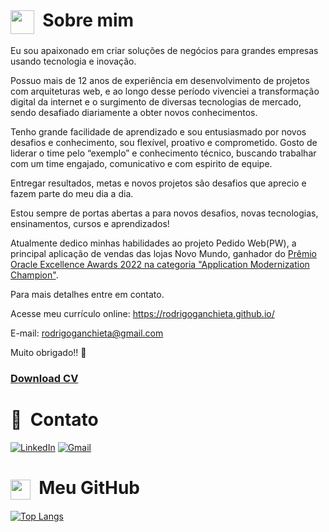 # <img class="emoji" src="https://avatars.githubusercontent.com/u/43011556" style="vertical-align: middle; width: 38px; height: 38px;"> &nbsp;Sobre mim


Eu sou apaixonado em criar soluções de negócios para grandes empresas usando tecnologia e inovação.

Possuo mais de 12 anos de experiência em desenvolvimento de projetos com arquiteturas web, e ao longo desse período vivenciei a transformação digital da internet e o surgimento de diversas tecnologias de mercado, sendo desafiado diariamente a obter novos conhecimentos.

Tenho grande facilidade de aprendizado e sou entusiasmado por novos desafios e conhecimento, sou flexível, proativo e comprometido. Gosto de liderar o time pelo “exemplo” e conhecimento técnico, buscando trabalhar com um time engajado, comunicativo e com espirito de equipe.

Entregar resultados, metas e novos projetos são desafios que aprecio e fazem parte do meu dia a dia.

Estou sempre de portas abertas a para novos desafios, novas tecnologias, ensinamentos, cursos e aprendizados!

Atualmente dedico minhas habilidades ao projeto Pedido Web(PW), a principal aplicação de vendas das lojas Novo Mundo, ganhador do <a href="https://blogs.oracle.com/cloud-infrastructure/post/oracle-excellence-awards-2022">Prêmio Oracle Excellence Awards 2022 na categoria "Application Modernization Champion"</a>.

Para mais detalhes entre em contato.

Acesse meu currículo online: <a href="https://rodrigoganchieta.github.io"/>https://rodrigoganchieta.github.io/</a>

E-mail: <a href="mailto:rodrigoganchieta@gmail.com">rodrigoganchieta@gmail.com</a>

Muito obrigado!! 🙏

<h3><a href="https://rodrigoganchieta.github.io/cv/rodrigo-goncalves-de-anchieta-curriculo.pdf">Download CV</a></h3>

# :book: &nbsp;Contato

[![LinkedIn](https://img.shields.io/badge/linkedin-%230077B5.svg?style=for-the-badge&logo=linkedin&logoColor=white&link=LINK-DO-SEU-LINKEDIN)](https://www.linkedin.com/in/rodrigo-goncalves-de-anchieta/)
[![Gmail](https://img.shields.io/badge/Gmail-D14836?style=for-the-badge&logo=gmail&logoColor=white&link=mailto:rodrigoganchieta@gmail.com)](mailto:rodrigoganchieta@gmail.com)

# <img class="emoji" src="https://github.githubassets.com/images/icons/emoji/octocat.png" style="vertical-align: middle; width: 32px; height: 32px;"> &nbsp;Meu GitHub

[![Top Langs](https://github-readme-stats.vercel.app/api/top-langs/?username=rodrigoganchieta&langs_count=20&layout=compact&line_height=400&card_width=400&custom_title=Tecnologias%20mais%20utilizadas)](https://github.com/anuraghazra/github-readme-stats)




